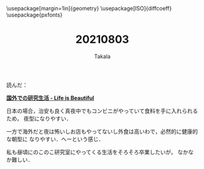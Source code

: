 ﻿---
title: 20210803
yesterday: 20210802
tomorrow: 20210804
days: 585
author: Takala
header-includes:
  - \usepackage[margin=1in]{geometry}
  - \usepackage[ISO]{diffcoeff}
  - \usepackage{pxfonts}
---



読んだ：

**[国外での研究生活 - Life is Beautiful](https://lambtani.hatenablog.jp/entry/2021/06/07/003108)**



日本の場合，治安も良く真夜中でもコンビニがやっていて食料を手に入れられるため，
夜型になりやすい．


一方で海外だと夜は怖いしお店もやってないし外食は高いわで，必然的に健康的な朝型に
なりやすい．へーという感じ．


私も昼頃にのこのこ研究室にやってくる生活をそろそろ卒業したいが，
なかなか難しい．


